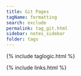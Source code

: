 ```yaml
---
title: Git Pages 
tagName: formatting
search: exclude
permalink: tag_git.html
sidebar: notes_sidebar
folder: tags
---
```

{% include taglogic.html %}

{% include links.html %}
